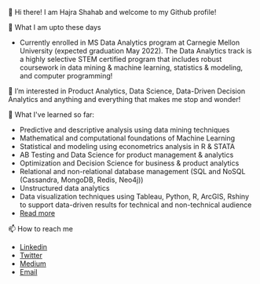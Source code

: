 👋 Hi there! I am Hajra Shahab and welcome to my Github profile!

🌱 What I am upto these days

- Currently enrolled in MS Data Analytics program at Carnegie Mellon University (expected graduation May 2022). The Data Analytics track is a highly selective STEM certified program that includes robust coursework in data mining & machine learning, statistics & modeling, and computer programming!


👀 I’m interested in Product Analytics, Data Science, Data-Driven Decision Analytics and anything and everything that makes me stop and wonder!

🌱 What I've learned so far:

- Predictive and descriptive analysis using data mining techniques 
- Mathematical and computational foundations of Machine Learning 
- Statistical and modeling using econometrics analysis in R & STATA
- AB Testing and Data Science for product management & analytics 
- Optimization and Decision Science for business & product analytics 
- Relational and non-relational database management (SQL and NoSQL (Cassandra, MongoDB, Redis, Neo4j))
- Unstructured data analytics 
- Data visualization techniques using Tableau, Python, R, ArcGIS, Rshiny to support data-driven results for technical and non-technical audience 
- [Read more](https://hajrashahab.github.io/)

📫 How to reach me 

- [Linkedin](https://www.linkedin.com/in/hajrashahab/)
- [Twitter](https://twitter.com/HajraShahab)
- [Medium](https://hajrashahab.medium.com/)
- [Email](hajrashahab05@gmail.com)

<!---
HajraShahab/HajraShahab is a ✨ special ✨ repository because its `README.md` (this file) appears on your GitHub profile.
You can click the Preview link to take a look at your changes.
--->
